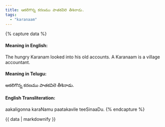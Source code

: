 ```yaml
---
title: ఆకలిగొన్న కరణము పాతకవిలె తీశినాడు.
tags:
  - "karanaam"
---
```


{% capture data %}
#### Meaning in English:
The hungry Karanam looked into his old accounts.
A Karanaam is a village accountant.

#### Meaning in Telugu:
ఆకలిగొన్న కరణము పాతకవిలె తీశినాడు.

#### English Transliteration:
aakaligonna karaNamu paatakavile teeSinaaDu.
{% endcapture %}

{{ data | markdownify }}

